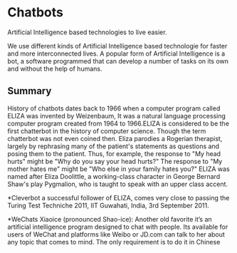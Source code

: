 # Chatbots
Artificial Intelligence based technologies to live easier.

We use different kinds of Artificial Intelligence based technologie for faster and more interconnected lives. A popular form of Artificial Intelligence is a bot, a software programmed that can develop a number of tasks on its own and without the help of humans. 

## Summary
History of chatbots dates back to 1966 when a computer program called ELIZA was invented by Weizenbaum, It was a natural language processing computer program created from 1964 to 1966.ELIZA is considered to be the first chatterbot in the history of computer science. Though the term chatterbot was not even coined then. Eliza parodies a Rogerian therapist, largely by rephrasing many of the patient's statements as questions and posing them to the patient. Thus, for example, the response to "My head hurts" might be "Why do you say your head hurts?" The response to "My mother hates me" might be "Who else in your family hates you?" ELIZA was named after Eliza Doolittle, a working-class character in George Bernard Shaw's play Pygmalion, who is taught to speak with an upper class accent. 

*Cleverbot a successful follower of ELIZA, comes very close to passing the Turing Test Techniche 2011, IIT Guwahati, India, 3rd September 2011.

*WeChats Xiaoice (pronounced Shao-ice): Another old favorite it’s an artificial intelligence program designed to chat with people. Its available for users of WeChat and platforms like Weibo or JD.com can talk to her about any topic that comes to mind. The only requirement is to do it in Chinese

